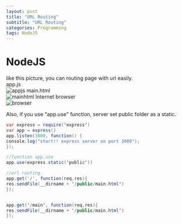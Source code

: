 ```yaml
---
layout: post
title: "URL Routing"
subtitle: "URL Routing"
categories: Programming
tags: NodeJS
---
```


# **NodeJS** <br>

like this picture, you can routing page with url easily. <br>
app.js<br>
![appjs](https://led74.github.io/assets/img/post/appjs.png)
main.html<br>
![mainhtml](https://led74.github.io/assets/img/post/mainhtml.png)
Internet browser<br>
![browser](https://led74.github.io/assets/img/post/browser.png)

Also, if you use "app.use" function, server set public folder as a static.

```java
var express = require('express')
var app = express()
app.listen(3000, function() {
console.log("start!! express server on port 3000");
});

//function app.use
app.use(express.static('public'))

//url routing
app.get('/', function(req,res){
res.sendFile(__dirname + '/public/main.html')
});


app.get('/main', function(req,res){
res.sendFile(__dirname + '/public/main.html')
});
```